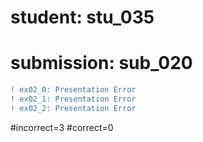 # student: stu_035
# submission: sub_020

```diff
! ex02_0: Presentation Error
! ex02_1: Presentation Error
! ex02_2: Presentation Error
```
#incorrect=3
#correct=0
